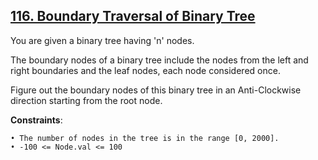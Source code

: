 <h2><a href="https://www.codingninjas.com/studio/problems/boundary-traversal-of-binary-tree_790725?utm_source=striver&utm_medium=website&utm_campaign=a_zcoursetuf">116. Boundary Traversal of Binary Tree</a></h2>

You are given a binary tree having 'n' nodes.

The boundary nodes of a binary tree include the nodes from the left and right boundaries and the leaf nodes, each node considered once.

Figure out the boundary nodes of this binary tree in an Anti-Clockwise direction starting from the root node.


**Constraints**:

    • The number of nodes in the tree is in the range [0, 2000].
    • -100 <= Node.val <= 100